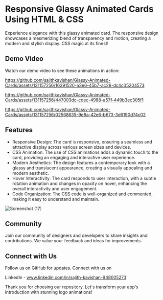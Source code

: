 # Responsive Glassy Animated Cards Using HTML & CSS

Experience elegance with this glassy animated card. The responsive design showcases a mesmerizing blend of transparency and motion, creating a modern and stylish display. CSS magic at its finest!

## Demo Video

Watch our demo video to see these animations in action:

https://github.com/sajithkavishan/Glassy-Animated-Cards/assets/131157256/16391520-a3e6-45b7-ac29-dc4c05204573

https://github.com/sajithkavishan/Glassy-Animated-Cards/assets/131157256/447003dc-cdec-4988-a57f-449b3ec305f1

https://github.com/sajithkavishan/Glassy-Animated-Cards/assets/131157256/02568635-9e8a-42e6-b673-3d6190d74c02

## Features

- Responsive Design: The card is responsive, ensuring a seamless and attractive display across various screen sizes and devices.
- CSS Animation: The use of CSS animations adds a dynamic touch to the card, providing an engaging and interactive user experience.
- Modern Aesthetics: The design features a contemporary look with a glassy and translucent appearance, creating a visually appealing and modern aesthetic.
- Hover Interactivity: The card responds to user interaction, with a subtle rotation animation and changes in opacity on hover, enhancing the overall interactivity and user engagement.
- Code Organization: The CSS code is well-organized and commented, making it easy to understand and maintain.

![Screenshot (17)](https://biq.cloud/wp-content/uploads/2021/03/355-html-and-CSS.gif)

## Community

Join our community of designers and developers to share insights and contributions. We value your feedback and ideas for improvements.

## Connect with Us

Follow us on GitHub for updates. Connect with us on 

LinkedIn - www.linkedin.com/in/sajith-kavishan-948005273

Thank you for choosing our repository. Let's transform your app's introduction with stunning logo animations!
